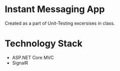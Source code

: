 # Instant Messaging App

Created as a part of Unit-Testing excersises in class.




# Technology Stack

* ASP.NET Core MVC
* SignalR

  
 
